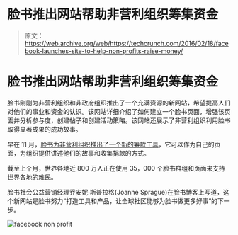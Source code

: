 # 脸书推出网站帮助非营利组织筹集资金

> 原文：<https://web.archive.org/web/https://techcrunch.com/2016/02/18/facebook-launches-site-to-help-non-profits-raise-money/>

# 脸书推出网站帮助非营利组织筹集资金

脸书刚刚为非营利组织和非政府组织推出了一个充满资源的新网站，希望提高人们对他们的事业和资金的认识。该网站详细介绍了如何建立一个脸书页面，增强该页面并分析参与度，创建帖子和创建活动策略。该网站还展示了非营利组织利用脸书取得显著成果的成功故事。

早在 11 月，[脸书为非营利组织推出了一个新的筹款工具](https://web.archive.org/web/20230326183556/https://techcrunch.com/2015/11/18/facebook-launches-new-fundraising-tool-for-non-profits/)，它可以作为自己的页面，为组织提供讲述他们的故事和收集捐款的方式。

截至上个月，世界各地近 800 万人正在使用 35，000 个脸书群组和页面来支持世界各地的难民。

脸书社会公益营销经理乔安妮·斯普拉格(Joanne Sprague)在脸书博客上写道，这个新网站是脸书努力“打造工具和产品，让全球社区能够为脸书做更多好事”的下一步。

![facebook non profit](img/52fffd2613570552d365d5ce32c27a2d.png)